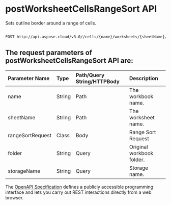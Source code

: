 # **postWorksheetCellsRangeSort API**

Sets outline border around a range of cells. 

```bash

POST http://api.aspose.cloud/v3.0//cells/{name}/worksheets/{sheetName}/ranges/sort

```

## The request parameters of **postWorksheetCellsRangeSort** API are: 

| Parameter Name | Type | Path/Query String/HTTPBody | Description | 
| :- | :- | :- |:- | 
|name|String|Path|The workbook name.|
|sheetName|String|Path|The worksheet name.|
|rangeSortRequest|Class|Body|Range Sort Request |
|folder|String|Query|Original workbook folder.|
|storageName|String|Query|Storage name.|


The [OpenAPI Specification](https://reference.aspose.cloud/cells/#/RangesController/PostWorksheetCellsRangeSort) defines a publicly accessible programming interface and lets you carry out REST interactions directly from a web browser.
